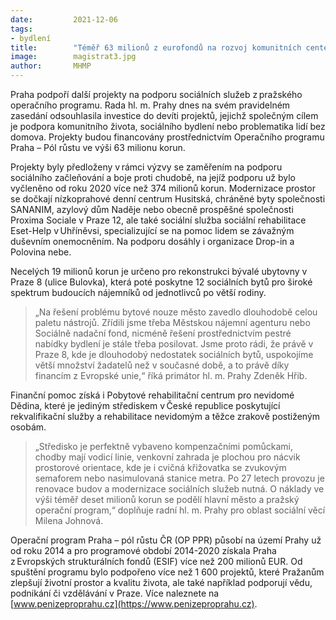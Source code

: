 ```yaml
---
date:         2021-12-06
tags:        
- bydlení
title:        "Téměř 63 milionů z eurofondů na rozvoj komunitních center, sociálního bydlení i podporu lidí bez domova"
image: 	      magistrat3.jpg
author:       MHMP
---
```

 
Praha podpoří další projekty na podporu sociálních služeb z pražského operačního programu. Rada hl. m. Prahy dnes na svém pravidelném zasedání odsouhlasila investice do devíti projektů, jejichž společným cílem je podpora komunitního života, sociálního bydlení nebo problematika lidí bez domova. Projekty budou financovány prostřednictvím Operačního programu Praha – Pól růstu ve výši 63 milionu korun. 

Projekty byly předloženy v rámci výzvy se zaměřením na podporu sociálního začleňování a boje proti chudobě, na jejíž podporu už bylo vyčleněno od roku 2020 více než 374 milionů korun. Modernizace prostor se dočkají nízkoprahové denní centrum Husitská, chráněné byty společnosti SANANIM, azylový dům Naděje nebo obecně prospěšné společnosti Proxima Sociale v Praze 12, ale také sociální služba sociální rehabilitace Eset-Help v Uhříněvsi, specializující se na pomoc lidem se závažným duševním onemocněním. Na podporu dosáhly i organizace Drop-in a Polovina nebe. 

Necelých 19 milionů korun je určeno pro rekonstrukci bývalé ubytovny v Praze 8 (ulice Bulovka), která poté poskytne 12 sociálních bytů pro široké spektrum budoucích nájemníků od jednotlivců po větší rodiny. 

> „Na řešení problému bytové nouze město zavedlo dlouhodobě celou paletu nástrojů. Zřídili jsme třeba Městskou nájemní agenturu nebo Sociálně nadační fond, nicméně řešení prostřednictvím pestré nabídky bydlení je stále třeba posilovat. Jsme proto rádi, že právě v Praze 8, kde je dlouhodobý nedostatek sociálních bytů, uspokojíme větší množství žadatelů než v současné době, a to právě díky financím z Evropské unie,“ říká primátor hl. m. Prahy Zdeněk Hřib.

Finanční pomoc získá i Pobytové rehabilitační centrum pro nevidomé Dědina, které je jediným střediskem v České republice poskytující rekvalifikační služby a rehabilitace nevidomým a těžce zrakově postiženým osobám.

> „Středisko je perfektně vybaveno kompenzačními pomůckami, chodby mají vodicí linie, venkovní zahrada je plochou pro nácvik prostorové orientace, kde je i cvičná křižovatka se zvukovým semaforem nebo nasimulovaná stanice metra. Po 27 letech provozu je renovace budov a modernizace sociálních služeb nutná. O náklady ve výši téměř deset milionů korun se podělí hlavní město a pražský operační program,“ doplňuje radní hl. m. Prahy pro oblast sociální věcí Milena Johnová.

Operační program Praha – pól růstu ČR (OP PPR) působí na území Prahy už od roku 2014 a pro programové období 2014-2020 získala Praha z Evropských strukturálních fondů (ESIF) více než 200 milionů EUR. Od spuštění programu bylo podpořeno více než 1 600 projektů, které Pražanům zlepšují životní prostor a kvalitu života, ale také například podporují vědu, podnikání či vzdělávání v Praze. Více naleznete na [www.penizeproprahu.cz](https://www.penizeproprahu.cz). 
